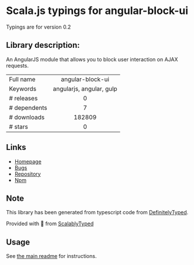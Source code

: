 
# Scala.js typings for angular-block-ui

Typings are for version 0.2

## Library description:
An AngularJS module that allows you to block user interaction on AJAX requests.

|                    |                 |
| ------------------ | :-------------: |
| Full name          | angular-block-ui |
| Keywords           | angularjs, angular, gulp |
| # releases         | 0 |
| # dependents       | 7 |
| # downloads        | 182809 |
| # stars            | 0 |

## Links
- [Homepage](https://github.com/McNull/angular-block-ui)
- [Bugs](https://github.com/McNull/angular-block-ui/issues)
- [Repository](https://github.com/McNull/angular-block-ui)
- [Npm](https://www.npmjs.com/package/angular-block-ui)
    


## Note
This library has been generated from typescript code from [DefinitelyTyped](https://definitelytyped.org).

Provided with :purple_heart: from [ScalablyTyped](https://github.com/oyvindberg/ScalablyTyped)

## Usage
See [the main readme](../../readme.md) for instructions.


